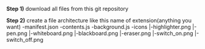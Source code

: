 **Step 1)**
download all files from this git repository

**Step 2)**
create a file architecture like this
name of extension(anything you want)
-manifest.json
-contents.js
-background.js
-icons
 |-highlighter.png
 |-pen.png
 |-whiteboard.png
 |-blackboard.png
 |-eraser.png
 |-switch_on.png
 |-switch_off.png
